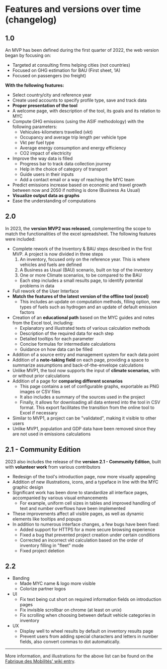 # Features and versions over time (changelog)
## 1.0
An MVP has been defined during the first quarter of 2022, the web version began by focusing on:
* Targeted at consulting firms helping cities (not countries)
* Focused on GHG estimation for BAU (First sheet, 1A)
* Focused on passengers (no freight)

**With the following features:**
* Select country/city and reference year
* Create used accounts to specify profile type, save and track data
* **Proper presentation of the tool**
* A welcome page, with description of the tool, its goals and its relation to MYC
* Compute GHG emissions (using the ASIF methodology) with the following parameters:
    * Vehicules-kilometers travelled (vkt)
    * Occupancy and average trip length per vehicle type
    * Vkt per fuel type
    * Average energy consumption and energy efficiency
    * CO2 impact of electricity
* Improve the way data is filled
    * Progress bar to track data collection journey
    * Help in the choice of category of transport
    * Guide users in their inputs
    * Add a contact email or a way of reaching the MYC team
* Predict emissions increase based on economic and travel growth between now and 2050 if nothing is done (Business As Usual)
* **Visualize output data as graphs**
* Ease the understanding of computations

## 2.0
In 2023, the **version MVP2 was released**, complementing the scope to match the functionalities of the excel spreadsheet. The following features were included:
* Complete rework of the Inventory & BAU steps described in the first MVP. A project is now divided in three steps
    1. An inventory, focused only on the reference year. This is where vehicles and fuels are defined
    2. A Business as Usual (BAU) scenario, built on top of the inventory 
    3. One or more Climate scenarios, to be compared to the BAU
    * Each step includes a small results page, to identify potential problems in data
* Full rework of the User Interface
* **Match the features of the latest version of the offline tool (excel)**
    * This includes an update on computation methods, filling option, new types of fuels such as hydrogen and an update of default emission factors
* Creation of an **educational path** based on the MYC guides and notes from the Excel tool, including:
    * Explanatory and illustrated texts of various calculation methods
    * Description of the required data for each step
    * Detailed tooltips for each parameter
    * Concise formulas for intermediate calculations
    * Guidance on how data can be filled
* Addition of a source entry and management system for each data point
* Addition of a **note-taking field** on each page, providing a space to summarize assumptions and back-of-the-envelope calculations
* Unlike MVP1, the tool now supports the input of **climate scenarios**, with or without prior calculations
* Addition of a page for **comparing different scenarios**
    * This page contains a set of configurable graphs, exportable as PNG images or CSV files
    * It also includes a summary of the sources used in the project
    * Finally, it allows for downloading all data entered into the tool in CSV format. This export facilitates the transition from the online tool to Excel if necessary
* Similar to MVP1, a project can be "validated", making it visible to other users
* Unlike MVP1, population and GDP data have been removed since they are not used in emissions calculations

## 2.1 - Community Edition
2023 also includes the release of the **version 2.1 - Community Edition**, built with **volunteer work** from various contributors
* Redesign of the tool's introduction page, now more visually appealing
* Addition of new illustrations, icons, and a typeface in line with the MYC graphic design
* Significant work has been done to standardize all interface pages, accompanied by various visual enhancements 
    * For example, uniform cell sizes in tables and improved handling of text and number overflows have been implemented
* These improvements affect all visible pages, as well as dynamic elements like tooltips and popups
* In addition to numerous interface changes, a few bugs have been fixed:
    * Added support for HTTPS for a more secure browsing experience
    * Fixed a bug that prevented project creation under certain conditions
    * Corrected an incorrect vkt calculation based on the order of inventory filling in "fleet" mode
    * Fixed project deletion

## 2.2
* Banding
    * Made MYC name & logo more visible
    * Colorize partner logos
* UI
    * Fix text being cut short on required information fields on introduction pages
    * Fix invisible scrollbar on chrome (at least on unix)
    * Fix scrolling when choosing between default vehicle categories in inventory
* UX
    * Display well to wheel results by default on inventory results page
    * Prevent users from adding special characters and letters in number fields, also convert commas to dot automatically.

---

More information, and illustrations for the above list can be found on the [Fabrique des Mobilités' wiki entry](https://wiki.lafabriquedesmobilites.fr/wiki/MYC_GHG_Emissions_Calculator).